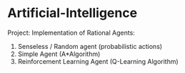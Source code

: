 # Artificial-Intelligence

Project: Implementation of Rational Agents:

1) Senseless / Random agent (probabilistic actions)
2) Simple Agent (A*Algorithm)
3) Reinforcement Learning Agent (Q-Learning Algorithm)
